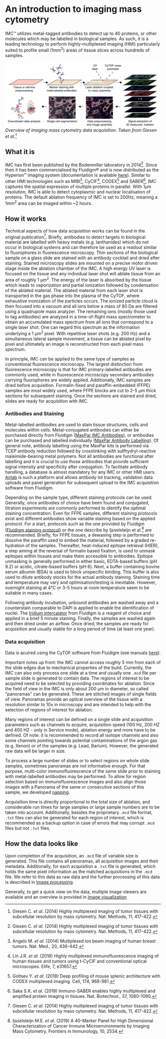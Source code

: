 # An introduction to imaging mass cytometry

IMC&trade; utilizes metal-tagged antibodies to detect up to 40 proteins, or other molecules which may be labelled in biological samples.
As such, it is a leading technology to perform highly-multiplexed imaging (HMI) particularly suited to profile small (1mm<sup>2</sup>) areas of tissue slices across hundreds of samples.

![IMC_workflow](img/IMC_workflow.png)
*Overview of imaging mass cytometry data acquisition. Taken from Giesen et al.[^fn1]*

## What it is

IMC has first been published by the Bodenmiller laboratory in 2014[^fn1].
Since then it has been commercialised by Fluidigm&reg; and is now distributed as the Hyperion&trade; imaging system (documentation is available [here](https://www.fluidigm.com/products-services/instruments/hyperion)).
Similar to other HMI technologies such as MIBI[^fn2], CyCIF[^fn3], CODEX[^fn4] and SABER[^fn5], IMC captures the spatial expression of multiple proteins in parallel.
With 1&mu;m resolution, IMC is able to detect cytoplasmic and nuclear localisation of proteins. 
The default ablation frequency of IMC is set to 200Hz, meaning a 1mm<sup>2</sup> area can be imaged within ~2 hours.

## How it works

Technical aspects of how data acquisition works can be found in the original publication[^fn1]. Briefly, antibodies to detect targets in biological material are labelled with heavy metals (e.g. lanthanides) which do not occur in biological systems and can therefore be used as a readout similar to fluorophores in fluorescence microscopy. Thin sections of the biological sample on a glass slide are stained with an antibody cocktail and dried after staining. Stained microscopy slides are mounted on a precise motor driven stage inside the ablation chamber of the IMC. A high energy UV laser is focused on the tissue and any individual laser shot will ablate tissue from an area of roughly 1 &mu;m<sup>2</sup>. The energy of the laser is absorbed by the tissue which leads to vaporization and partial ionization followed by condensation of the ablated material. The ablated material from each laser shot is transported in the gas phase into the plasma of the CyTOF, where exhaustive inonization of the particles occurs. The ionized particle cloud is then focused into a vacuum and all ions below a mass of 80 Da are filtered using a quadrupole mass analyzer. The remaining ions (mostly those used to tag antibodies) are analyzed in a time-of-flight mass spectrometer to obtain an accumulated mass spectrum from all ions that correspond to a single laser shot. One can regard this spectrum as the information underlying a 1 &mu;m<sup>2</sup> pixel. With repetitive laser shots (e.g. 200 Hz) and a simultaneous lateral sample movement, a tissue can be ablated pixel by pixel and ultimately an image is reconstructed from each pixel mass spectrum. 

In principle, IMC can be applied to the same type of samples as conventional fluorescence microscopy. The largest distinction from fluorescence microscopy is that for IMC primary-labelled antibodies are commonly used, while in fluorescence microscopy secondary antibodies carrying fluorophores are widely applied. Additionally, IMC samples are dried before acquisition. Formalin-fixed and paraffin-embedded (FFPE) samples are most widely used, where FFPE blocks are cut to 2-5 &mu;m thick sections for subsequent staining. Once the sections are stained and dried, slides are ready for acquisition with IMC.


### Antibodies and Staining

<!-- TODO maybe add more references, e.g. for the long stability of the dry samples -->

Metal-labelled antibodies are used to stain tissue structures, cells and molecules within cells. Metal-conjugated antibodies can either be purchased directly from Fluidigm ([MaxPar IMC Antibodies](https://store.fluidigm.com/Cytometry/ConsumablesandReagentsCytometry/MaxparAntibodies?cclcl=en_US)), or antibodies can be purchased and labelled individually ([MaxPar Antibody Labelling](https://store.fluidigm.com/Cytometry/ConsumablesandReagentsCytometry/MaxparAntibodyLabelingKits?cclcl=en_US)). Of general note, antibody labelling using the MaxPar kits is performed via TCEP antibody reduction followed by crosslinking with sulfhydryl-reactive maleimide-bearing metal polymers. Not all antibodies are functional after labelling and it is crucial to use those antibodies that provide sufficient signal intensity and specificity after conjugation. To facilitate antibody handling, a database is almost mandatory for any IMC or other HMI users. [Airlab](https://github.com/BodenmillerGroup/airlab-web) is such a platform and allows antibody lot tracking, validation data uploads and panel generation for subsequent upload to the IMC acquisition software from Fluidigm.

<!-- TODO add Fluidigm staining protocol link -->
Depending on the sample type, different staining protocols can be used. Generally, once antibodies of choice have been found and conjugated, titration experiments are commonly performed to identify the optimal staining concentration. Even for FFPE samples, different staining protocols exist and different antibodies show variable staining based on the applied protocol. For a start, protocols such as the one provided by Fluidigm ([Fluidigm staining protocol]()) or the one describe by Ijsselsteijn et al.[^fn6] are recommended. Briefly, for FFPE tissues, a dewaxing step is performed to dissolve the paraffin used to embed the material, followed by a graded re-hydration of the samples. Thereafter, heat-induced epitope retrieval (HIER), a step aiming at the reversal of formalin based fixation, is used to unmask epitopes within tissues and make them accessible to antibodies. Epitope unmasking is generally performed in either basic, EDTA-based buffers (pH 9.2) or acidic, citrate-based buffers (pH 6). Next, a buffer containing bovine serum albumin (BSA) is used to block unspecific binding. This buffer is also used to dilute antibody stocks for the actual antibody staining. Staining time and temperature may vary and optimisation/testing is inevitable. However, overnight staining at 4&deg;C or 3-5 hours at room temperature seem to be suitable in many cases.

Following antibody incubation, unbound antibodies are washed away and a counterstain comparable to DAPI is applied to enable the identification of nuclei. The [Iridium intercalator](https://store.fluidigm.com/Cytometry/ConsumablesandReagentsCytometry/MassCytometryReagents/Cell-ID%E2%84%A2%20Intercalator-Ir%E2%80%94125%20%C2%B5M) from Fluidigm is a reagent of choice and applied in a brief 5 minute staining. Finally, the samples are washed again and then dried under an airflow. Once dried, the samples are ready for acquisition and usually stable for a long period of time (at least one year).

### Data acquisition

Data is acuired using the CyTOF software from Fluidigm (see manuals [here](https://go.fluidigm.com/hyperion-support-documents)).

Important notes up front: the IMC cannot access roughly 5 mm from each of the slide edges due to mechanical properties of the build. Currently, the IMC can also only process one slide at a time and usually one `.mcd` file per sample slide is generated to contain data. The regions of interest to be acquired need to be selected by providing coordinates for ablation. Since the field of view in the IMC is only about 200 &mu;m in diameter, so called "panoramas" can be generated. These are stitched images of single fields of view. Panoramas provide an optical overview of the tissue with a resolution similar to 10x in microscopy and are intended to help with the selection of regions of interest for ablation.

<!-- TODO really mention Service mode here? -->
Many regions of interest can be defined on a single slide and acquisition parameters such as channels to acquire, acquisition speed (100 Hz, 200 HZ and 400 HZ - only in Service mode), ablation energy and more have to be defined. Of note: it is recommended to record all isotope channels and also some channels pointing towards potential contaminations of the argon gas (e.g. Xenon) or of the samples (e.g. Lead, Barium). However, the generated raw data will be larger in size.

To process a large number of slides or to select regions on whole slide samples, sometimes panoramas are not informative enough. For that purpose, multi-color immunofluorescence of the same slide prior to staining with metal-labelled antibodies may be performed. To allow for region selection based on immunofluorescence images and also align those images with a Panorama of the same or consecutive sections of this sample, we developed [napping](https://github.com/BodenmillerGroup/napping).

Acquisition time is directly proportional to the total size of ablation, and considerable run times for large samples or large sample numbers are to be taken into account. Additionally, besides the proprietary `.mcd` file format, `.txt` files can also be generated for each region of interest, which is recommended as a backup option in case of errors that may corrupt `.mcd` files but not `.txt` files.

## How the data looks like

Upon completion of the acquisition, an `.mcd` file of variable size is generated. This file contains all panoramas, all acquisition images and their metadata. Additionally, for each acquisition a `.txt` file is generated, which holds the same pixel information as the matched acquisitions in the `.mcd` file. We refer to this data as raw data and the further processing of this data is described in [Image processing](process.md). 

Generally, to get a quick view on the data, multiple image viewers are available and an overview is provided in [Image visualization](viewers.md)

[^fn1]: Giesen C. _et al._ (2014) Highly multiplexed imaging of tumor tissues with subcellular resolution by mass cytometry. Nat. Methods, 11, 417-422.  
[^fn2]: Angelo M. _et al._ (2014) Multiplexed ion beam imaging of human breast tumors. Nat. Med., 20, 436-442.  
[^fn3]: Lin J.R. _et al._ (2018) Highly multiplexed immunofluorescence imaging of human tissues and tumors using t-CyCIF and conventional optical microscopes. Elife, 7, e31657.  
[^fn4]: Goltsev Y. _et al._ (2018) Deep profiling of mouse splenic architecture with CODEX multiplexed imaging. Cell, 174, 968-981.  
[^fn5]: Saka S.K. _et al._ (2019) Immuno-SABER enables highly multiplexed and amplified protein imaging in tissues. Nat. Biotechnol., 37, 1080-1090.  
[^fn6]: Ijsselsteijn M.E. _et al._ (2019) A 40-Marker Panel for High Dimensional Characterization of Cancer Immune Microenvironments by Imaging Mass Cytometry. Frontiers in Immunology, 10, 2534.
[^fn7]: Schapiro D _et al._ (2017) HistoCAT: Analysis of cell phenotypes and interactions in multiplex image cytometry data. Nat. Methods, 14, 873-876
[^fn8]: napari contributors (2019). napari: a multi-dimensional image viewer for python. doi:10.5281/zenodo.3555620
